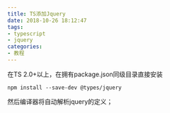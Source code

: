 ```yaml
---
title: TS添加Jquery
date: 2018-10-26 18:12:47
tags:
- typescript
- jquery
categories:
- 教程
---
```


在TS 2.0+以上，在拥有package.json同级目录直接安装

```
npm install --save-dev @types/jquery

```

然后编译器将自动解析jquery的定义；
